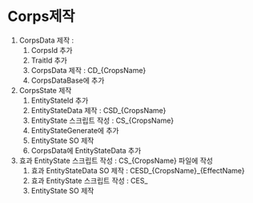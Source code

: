 # Corps제작

1. CorpsData 제작 : 
   1. CorpsId 추가
   2. TraitId 추가
   3. CorpsData 제작 : CD_{CropsName}
   4. CorpsDataBase에 추가
2. CorpsState 제작
   1. EntityStateId 추가
   2. EntityStateData 제작 : CSD_{CropsName}
   3. EntityState 스크립트 작성 : CS_{CropsName}
   4. EntityStateGenerate에 추가 
   5. EntityState SO 제작
   6. CorpsData에 EntityStateData 추가
3. 효과 EntityState 스크립트 작성 : CS_{CropsName} 파일에 작성
   1. 효과 EntityStateData SO 제작 : CESD_{CropsName}\_{EffectName}
   2. 효과 EntityState 스크립트 작성 : CES_
   3. EntityState SO 제작

